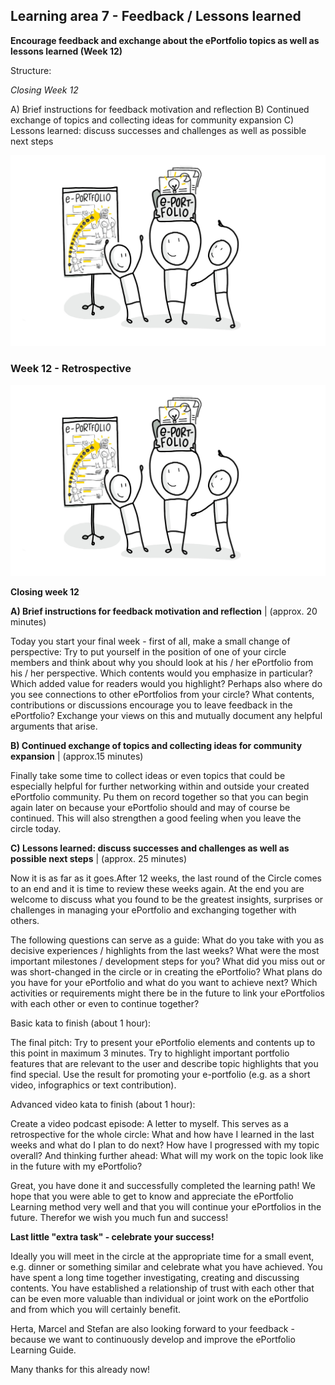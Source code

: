 ## Learning area 7 - Feedback / Lessons learned

**Encourage feedback and exchange about the ePortfolio topics as well as lessons learned (Week 12)**

Structure:

*Closing Week 12*

A) Brief instructions for feedback motivation and reflection
B) Continued exchange of topics and collecting ideas for community
expansion
C) Lessons learned: discuss successes and challenges as well as possible
next steps

![Sketchnote The successfully established ePortfolio from Katrin [@kleinerw4hnsinn](https://twitter.com/kleinerw4hnsinn) (CC BY)](./images/image16.jpeg)

### Week 12 - Retrospective

![Sketchnote The successfully established ePortfolio from Katrin [@kleinerw4hnsinn](https://twitter.com/kleinerw4hnsinn) (CC BY)](./images/image16.jpeg)

**Closing week 12**

**A) Brief instructions for feedback motivation and reflection** | (approx. 20 minutes)

Today you start your final week - first of all, make a small change of
perspective: Try to put yourself in the position of one of your circle
members and think about why you should look at his / her ePortfolio from
his / her perspective. Which contents would you emphasize in particular?
Which added value for readers would you highlight? Perhaps also where do
you see connections to other ePortfolios from your circle? What
contents, contributions or discussions encourage you to leave feedback
in the ePortfolio? Exchange your views on this and mutually document any
helpful arguments that arise.

**B) Continued exchange of topics and collecting ideas for community expansion** | (approx.15 minutes)

Finally take some time to collect ideas or even topics that could be
especially helpful for further networking within and outside your
created ePortfolio community. Pu them on record together so that you can
begin again later on because your ePortfolio should and may of course be
continued. This will also strengthen a good feeling when you leave the
circle today.

**C) Lessons learned: discuss successes and challenges as well as possible next steps** | (approx. 25 minutes)

Now it is as far as it goes.After 12 weeks, the last round of the Circle
comes to an end and it is time to review these weeks again. At the end
you are welcome to discuss what you found to be the greatest insights,
surprises or challenges in managing your ePortfolio and exchanging
together with others.

The following questions can serve as a guide:
What do you take with you as decisive experiences / highlights from the
last weeks?
What were the most important milestones / development steps for you?
What did you miss out or was short-changed in the circle or in creating
the ePortfolio?
What plans do you have for your ePortfolio and what do you want to
achieve next?
Which activities or requirements might there be in the future to link
your ePortfolios with each other or even to continue together?

Basic kata to finish (about 1 hour):

The final pitch: Try to present your ePortfolio elements and contents up
to this point in maximum 3 minutes. Try to highlight important portfolio
features that are relevant to the user and describe topic highlights
that you find special. Use the result for promoting your e-portfolio
(e.g. as a short video, infographics or text contribution).

Advanced video kata to finish (about 1 hour):

Create a video podcast episode: A letter to myself. This serves as a
retrospective for the whole circle: What and how have I learned in the
last weeks and what do I plan to do next? How have I progressed with my
topic overall? And thinking further ahead: What will my work on the
topic look like in the future with my ePortfolio?

Great, you have done it and successfully completed the learning path! We
hope that you were able to get to know and appreciate the ePortfolio
Learning method very well and that you will continue your ePortfolios in
the future. Therefor we wish you much fun and success!

**Last little "extra task" - celebrate your success!**

Ideally you will meet in the circle at the appropriate time for a small
event, e.g. dinner or something similar and celebrate what you have
achieved. You have spent a long time together investigating, creating
and discussing contents. You have established a relationship of trust
with each other that can be even more valuable than individual or joint
work on the ePortfolio and from which you will certainly benefit.

Herta, Marcel and Stefan are also looking forward to your feedback -
because we want to continuously develop and improve the ePortfolio
Learning Guide.

Many thanks for this already now!

